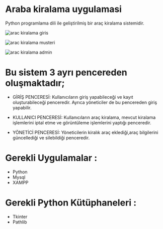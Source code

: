 # Araba kiralama uygulamasi
Python programlama dili ile geliştirilmiş bir araç kiralama sistemidir.

![arac kiralama giris](https://github.com/yemresener/Araba-Kiralama-Uygulamasi/assets/169056684/ee516585-cf85-4f5b-b297-440dad8803dd)


![arac kiralama musteri](https://github.com/yemresener/Araba-Kiralama-Uygulamasi/assets/169056684/9fb17ea6-c100-4f4a-b950-17156cde5487)


![arac kiralama admin](https://github.com/yemresener/Araba-Kiralama-Uygulamasi/assets/169056684/f4cef95d-0f59-40f4-a84c-c954f9966a5a)


# Bu sistem 3 ayrı pencereden oluşmaktadır;
* GİRİŞ PENCERESİ: Kullanıcıların giriş yapabileceği ve kayıt oluşturabileceği penceredir. Ayrıca yöneticiler de bu pencereden giriş yapabilir.

* KULLANICI PENCERESİ: Kullanıcıların araç kiralama, mevcut kiralama işlemlerini iptal etme ve görüntüleme işlemlerini yaptığı penceredir.

* YÖNETİCİ PENCERESİ: Yöneticilerin kiralık araç eklediği,araç bilgilerini güncellediği ve silebildiği penceredir.




# Gerekli Uygulamalar :
* Python
* Mysql
* XAMPP

# Gerekli Python Kütüphaneleri :

* Tkinter
* Pathlib



